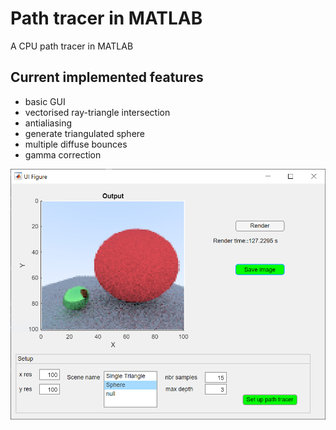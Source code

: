 # Path tracer in MATLAB

A CPU path tracer in MATLAB

## Current implemented features
- basic GUI
- vectorised ray-triangle intersection
- antialiasing
- generate triangulated sphere
- multiple diffuse bounces
- gamma correction

<p align="center">
  <img src="./progress/20191023-Reflections.PNG" width="512" title="GUI">
</p>
